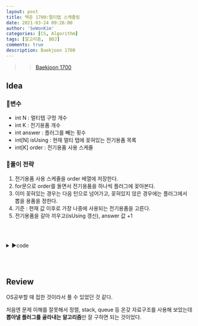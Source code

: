 ```yaml
---
layout: post
title: 백준 1700:멀티탭 스케쥴링
date: 2021-03-24 09:26:00
author: 'SeWonKim'
categories: [CS, Algorithm]
tags: [알고리즘,  BOJ]
comments: true
description: Baekjoon 1700
---
```


> > [Baekjoon 1700](https://www.acmicpc.net/problem/1700)

## Idea

### 🥚변수

- int N : 멀티탭 구멍 개수
- int K : 전기용품 개수
- int answer : 플러그를 빼는 횟수
- int[N] isUsing : 현재 멀티 탭에 꽂혀있는 전기용품 목록
- int[K] order : 전기용품 사용 스케쥴


### 🍳풀이 전략

1. 전기용품 사용 스케쥴을 order 배열에 저장한다.
2. for문으로 order를 돌면서 전기용품을 하나씩 플러그에 꽂아본다.
3. 이미 꽂혀있는 경우는 다음 턴으로 넘어가고, 꽂혀있지 않은 경우에는 플러그에서 뽑을 용품을 정한다.
4. 기준 : 현재 값 이후로 가장 나중에 사용되는 전기용품을 고른다.
5. 전기용품을 갈아 끼우고(isUsing 갱신), answer 값 +1

&nbsp;  
&nbsp;


<details>
<summary>▶️code</summary>
<div markdown="1">

```java
import java.io.BufferedReader;
import java.io.InputStreamReader;
import java.util.StringTokenizer;

public class Main {

    public static void main(String[] args) throws Exception {
        BufferedReader br = new BufferedReader(new InputStreamReader(System.in));
        StringTokenizer st = new StringTokenizer(br.readLine(), " ");
        int N = Integer.parseInt(st.nextToken());
        int K = Integer.parseInt(st.nextToken());
        int answer = 0;
        int[] isUsing = new int[N]; // 현재 멀티 탭에 꽂혀있는 전기용품 목록
        int[] order = new int[K];   // 전기용품 사용 스케쥴

        st = new StringTokenizer(br.readLine(), " ");
        for (int i = 0; i < K; i++) {
            int num = Integer.parseInt(st.nextToken());
            order[i] = num;
        }

        int usingIndex = 0;
        for (int i = 0; i < K; i++) {
            int now = order[i]; // now를 꽂으려 한다

            // 이미 꽂혀있는 용품인 경우는 PASS!
            if (!checkUsing(isUsing, now)) {
                if (usingIndex < N) {
                    isUsing[usingIndex++] = now;
                } else {
                    // 현재 꽂혀있는 용품 중 남은 사용횟수 중 가장 나중에 쓰면서, 가장 적게 남은 것을 갈아 끼운다
                    int changeIndex = change(isUsing, order, i);
                    isUsing[changeIndex] = now;
                    answer++;
                }
            }

        }

        System.out.println(answer);
    }

    private static int change(int[] isUsing, int[] order, int now) {
        int[] startIndex = new int[isUsing.length];

        // 현재 꽂혀있는 용품들이 now 이후에 처음 사용되는 때가 언제인지 찾는다.
        for (int i = 0; i < isUsing.length; i++) {
            startIndex[i] = findStart(order, now, isUsing[i]);
        }

        int index = 0;
        int maxStartIndex = startIndex[index];
        for (int i = 1; i < isUsing.length; i++) {
            if (startIndex[i] > maxStartIndex) {
                index = i;
                maxStartIndex = startIndex[index];
            }
        }
        return index;
    }

    private static int findStart(int[] order, int now, int num) {
        for (int k = now; k < order.length; k++) {
            if (order[k] == num) {
                return k;
            }
        }
        return Integer.MAX_VALUE;   // now 이후 더 이상 사용되지 않는다.
    }

    private static boolean checkUsing(int[] isUsing, int num) {
        for (int i = 0; i < isUsing.length; i++) {
            if (isUsing[i] == num) {
                return true;
            }
        }
        return false;
    }

}
```

</div>
</details>

&nbsp;  
&nbsp;

## Review

OS공부할 때 접한 것이라서 풀 수 있었던 것 같다.

처음엔 문제 이해를 잘못해서 정렬, stack, queue 등 온갖 자료구조를 사용해 보았는데 **뽑아낼 플러그를 골라내는 알고리즘**만 잘 구하면 되는 것이었다.

&nbsp;  
&nbsp;
